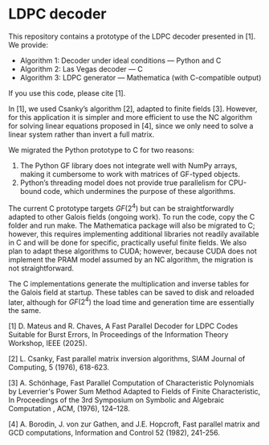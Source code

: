 # LDPC decoder

This repository contains a prototype of the LDPC decoder presented in [1]. We provide:

- Algorithm 1: Decoder under ideal conditions — Python and C
- Algorithm 2: Las Vegas decoder — C
- Algorithm 3: LDPC generator — Mathematica (with C-compatible output)

If you use this code, please cite [1].

In [1], we used Csanky’s algorithm [2], adapted to finite fields [3]. However, for this application it is simpler and more efficient to use the NC algorithm for solving linear equations proposed in [4], since we only need to solve a linear system rather than invert a full matrix.

We migrated the Python prototype to C for two reasons:

1. The Python GF library does not integrate well with NumPy arrays, making it cumbersome to work with matrices of GF-typed objects.
2. Python’s threading model does not provide true parallelism for CPU-bound code, which undermines the purpose of these algorithms.

The current C prototype targets $GF(2^4)$ but can be straightforwardly adapted to other Galois fields (ongoing work). To run the code, copy the C folder and run make. The Mathematica package will also be migrated to C; however, this requires implementing additional libraries not readily available in C and will be done for specific, practically useful finite fields. We also plan to adapt these algorithms to CUDA; however, because CUDA does not implement the PRAM model assumed by an NC algorithm, the migration is not straightforward.

The C implementations generate the multiplication and inverse tables for the Galois field at startup. These tables can be saved to disk and reloaded later, although for $GF(2^4)$ the load time and generation time are essentially the same.



[1] D. Mateus and R. Chaves, A Fast Parallel Decoder for LDPC Codes Suitable for Burst Errors, In Proceedings of the Information Theory Workshop, IEEE (2025).

[2] L. Csanky, Fast parallel matrix inversion algorithms, SIAM Journal of Computing, 5 (1976), 618-623.

[3] A. Schönhage, Fast Parallel Computation of Characteristic Polynomials by Leverrier's Power Sum Method Adapted to Fields of Finite Characteristic, In Proceedings of the 3rd Symposium on Symbolic and Algebraic Computation , ACM,  (1976), 124–128. 

[4] A. Borodin, J. von zur Gathen, and J.E. Hopcroft, Fast parallel matrix and GCD computations, Information and Control 52 (1982), 241-256.
